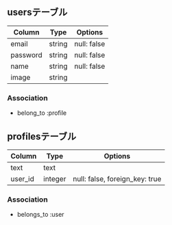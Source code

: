 ## usersテーブル
|Column|Type|Options|
|------|----|-------|
|email|string|null: false|
|password|string|null: false|
|name|string|null: false|
|image|string||
### Association
- belong_to :profile

## profilesテーブル
|Column|Type|Options|
|------|----|-------|
|text|text||
|user_id|integer|null: false, foreign_key: true|
### Association
- belongs_to :user
